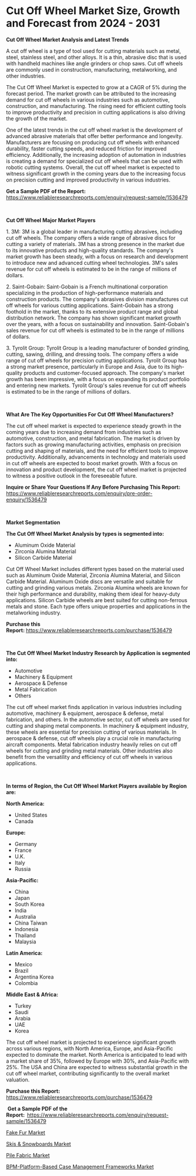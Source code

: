 <p><h1>Cut Off Wheel Market Size, Growth and Forecast from 2024 - 2031</h1></p><p><strong>Cut Off Wheel Market Analysis and Latest Trends</strong></p>
<p><p>A cut off wheel is a type of tool used for cutting materials such as metal, steel, stainless steel, and other alloys. It is a thin, abrasive disc that is used with handheld machines like angle grinders or chop saws. Cut off wheels are commonly used in construction, manufacturing, metalworking, and other industries.</p><p>The Cut Off Wheel Market is expected to grow at a CAGR of 5% during the forecast period. The market growth can be attributed to the increasing demand for cut off wheels in various industries such as automotive, construction, and manufacturing. The rising need for efficient cutting tools to improve productivity and precision in cutting applications is also driving the growth of the market.</p><p>One of the latest trends in the cut off wheel market is the development of advanced abrasive materials that offer better performance and longevity. Manufacturers are focusing on producing cut off wheels with enhanced durability, faster cutting speeds, and reduced friction for improved efficiency. Additionally, the increasing adoption of automation in industries is creating a demand for specialized cut off wheels that can be used with robotic cutting systems. Overall, the cut off wheel market is expected to witness significant growth in the coming years due to the increasing focus on precision cutting and improved productivity in various industries.</p></p>
<p><strong>Get a Sample PDF of the Report:&nbsp;</strong> <a href="https://www.reliableresearchreports.com/enquiry/request-sample/1536479">https://www.reliableresearchreports.com/enquiry/request-sample/1536479</a></p>
<p>&nbsp;</p>
<p><strong>Cut Off Wheel Major Market Players</strong></p>
<p><p>1. 3M: 3M is a global leader in manufacturing cutting abrasives, including cut off wheels. The company offers a wide range of abrasive discs for cutting a variety of materials. 3M has a strong presence in the market due to its innovative products and high-quality standards. The company's market growth has been steady, with a focus on research and development to introduce new and advanced cutting wheel technologies. 3M's sales revenue for cut off wheels is estimated to be in the range of millions of dollars.</p><p>2. Saint-Gobain: Saint-Gobain is a French multinational corporation specializing in the production of high-performance materials and construction products. The company's abrasives division manufactures cut off wheels for various cutting applications. Saint-Gobain has a strong foothold in the market, thanks to its extensive product range and global distribution network. The company has shown significant market growth over the years, with a focus on sustainability and innovation. Saint-Gobain's sales revenue for cut off wheels is estimated to be in the range of millions of dollars.</p><p>3. Tyrolit Group: Tyrolit Group is a leading manufacturer of bonded grinding, cutting, sawing, drilling, and dressing tools. The company offers a wide range of cut off wheels for precision cutting applications. Tyrolit Group has a strong market presence, particularly in Europe and Asia, due to its high-quality products and customer-focused approach. The company's market growth has been impressive, with a focus on expanding its product portfolio and entering new markets. Tyrolit Group's sales revenue for cut off wheels is estimated to be in the range of millions of dollars.</p></p>
<p>&nbsp;</p>
<p><strong>What Are The Key Opportunities For Cut Off Wheel Manufacturers?</strong></p>
<p><p>The cut off wheel market is expected to experience steady growth in the coming years due to increasing demand from industries such as automotive, construction, and metal fabrication. The market is driven by factors such as growing manufacturing activities, emphasis on precision cutting and shaping of materials, and the need for efficient tools to improve productivity. Additionally, advancements in technology and materials used in cut off wheels are expected to boost market growth. With a focus on innovation and product development, the cut off wheel market is projected to witness a positive outlook in the foreseeable future.</p></p>
<p><strong>Inquire or Share Your Questions If Any Before Purchasing This Report:</strong> <a href="https://www.reliableresearchreports.com/enquiry/pre-order-enquiry/1536479">https://www.reliableresearchreports.com/enquiry/pre-order-enquiry/1536479</a></p>
<p>&nbsp;</p>
<p><strong>Market Segmentation</strong></p>
<p><strong>The Cut Off Wheel Market Analysis by types is segmented into:</strong></p>
<p><ul><li>Aluminum Oxide Material</li><li>Zirconia Alumina Material</li><li>Silicon Carbide Material</li></ul></p>
<p><p>Cut Off Wheel Market includes different types based on the material used such as Aluminum Oxide Material, Zirconia Alumina Material, and Silicon Carbide Material. Aluminum Oxide discs are versatile and suitable for cutting and grinding various metals. Zirconia Alumina wheels are known for their high performance and durability, making them ideal for heavy-duty applications. Silicon Carbide wheels are best suited for cutting non-ferrous metals and stone. Each type offers unique properties and applications in the metalworking industry.</p></p>
<p><strong>Purchase this Report:&nbsp;</strong><a href="https://www.reliableresearchreports.com/purchase/1536479">https://www.reliableresearchreports.com/purchase/1536479</a></p>
<p>&nbsp;</p>
<p><strong>The Cut Off Wheel Market Industry Research by Application is segmented into:</strong></p>
<p><ul><li>Automotive</li><li>Machinery & Equipment</li><li>Aerospace & Defense</li><li>Metal Fabrication</li><li>Others</li></ul></p>
<p><p>The cut off wheel market finds application in various industries including automotive, machinery & equipment, aerospace & defense, metal fabrication, and others. In the automotive sector, cut off wheels are used for cutting and shaping metal components. In machinery & equipment industry, these wheels are essential for precision cutting of various materials. In aerospace & defense, cut off wheels play a crucial role in manufacturing aircraft components. Metal fabrication industry heavily relies on cut off wheels for cutting and grinding metal materials. Other industries also benefit from the versatility and efficiency of cut off wheels in various applications.</p></p>
<p>&nbsp;</p>
<p><strong>In terms of Region, the Cut Off Wheel Market Players available by Region are:</strong></p>
<p>
    <p> <strong> North America: </strong>
        <ul>
            <li>United States</li>
            <li>Canada</li>
        </ul>
        </p> 
    <p> <strong> Europe: </strong>
        <ul>
            <li>Germany</li>
            <li>France</li>
            <li>U.K.</li>
            <li>Italy</li>
            <li>Russia</li>
        </ul>
        </p> 
    <p> <strong> Asia-Pacific: </strong>
        <ul>
            <li>China</li>
            <li>Japan</li>
            <li>South Korea</li>
            <li>India</li>
            <li>Australia</li>
            <li>China Taiwan</li>
            <li>Indonesia</li>
            <li>Thailand</li>
            <li>Malaysia</li>
        </ul>
        </p> 
    <p> <strong> Latin America: </strong>
        <ul>
            <li>Mexico</li>
            <li>Brazil</li>
            <li>Argentina Korea</li>
            <li>Colombia</li>
        </ul>
        </p> 
    <p> <strong> Middle East & Africa: </strong>
        <ul>
            <li>Turkey</li>
            <li>Saudi</li>
            <li>Arabia</li>
            <li>UAE</li>
            <li>Korea</li>
        </ul>
    </p>
    </p>
<p><p>The cut off wheel market is projected to experience significant growth across various regions, with North America, Europe, and Asia-Pacific expected to dominate the market. North America is anticipated to lead with a market share of 35%, followed by Europe with 30%, and Asia-Pacific with 25%. The USA and China are expected to witness substantial growth in the cut off wheel market, contributing significantly to the overall market valuation.</p></p>
<p><strong>Purchase this Report: </strong><a href="https://www.reliableresearchreports.com/purchase/1536479">https://www.reliableresearchreports.com/purchase/1536479</a></p>
<p>&nbsp;<strong>Get a Sample PDF of the Report:&nbsp;&nbsp;</strong><a href="https://www.reliableresearchreports.com/enquiry/request-sample/1536479">https://www.reliableresearchreports.com/enquiry/request-sample/1536479</a></p>
<p><strong></strong></p>
<p><p><a href="https://github.com/zjyglelu/Market-Research-Report-List-1/blob/main/fake-fur-market.md">Fake Fur Market</a></p><p><a href="https://issuu.com/reportprime-2/docs/skis-snowboards-market-size-2030.pptx">Skis & Snowboards Market</a></p><p><a href="https://github.com/mbisetmhermsr/Market-Research-Report-List-1/blob/main/pile-fabric-market.md">Pile Fabric Market</a></p><p><a href="https://issuu.com/reportprime-2/docs/bpm-platform-based-case-management-frameworks-mark">BPM-Platform-Based Case Management Frameworks Market</a></p></p>